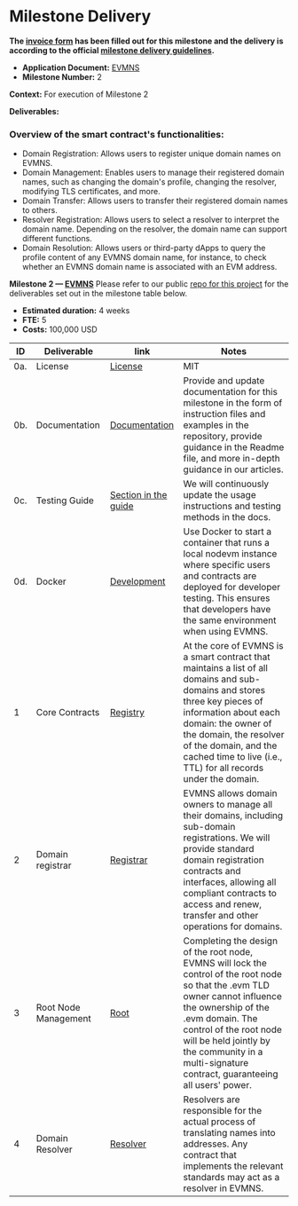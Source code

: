 # Milestone Delivery

**The [invoice form](https://forms.gle/wLuAzXKa9qYrZQob9) has been filled out for this milestone and the delivery is according to the official [milestone delivery guidelines](https://github.com/eosnetworkfoundation/grant-framework/blob/master/docs/milestone-deliverables-guidelines.md).**

* **Application Document:** [EVMNS
  ](https://github.com/eosnetworkfoundation/grant-framework/blob/main/applications/EVMNS.md)
* **Milestone Number:** 2

**Context:**
For execution of Milestone 2

**Deliverables:**

### Overview of the smart contract's functionalities:

- Domain Registration: Allows users to register unique domain names on EVMNS.
- Domain Management: Enables users to manage their registered domain names, such as changing the domain's profile,
  changing the resolver, modifying TLS certificates, and more.
- Domain Transfer: Allows users to transfer their registered domain names to others.
- Resolver Registration: Allows users to select a resolver to interpret the domain name. Depending on the resolver, the
  domain name can support different functions.
- Domain Resolution: Allows users or third-party dApps to query the profile content of any EVMNS domain name, for
  instance, to check whether an EVMNS domain name is associated with an EVM address.

**Milestone 2 — [EVMNS](https://github.com/evmns/EVMNS)**
Please refer to our public [repo for this project](https://github.com/evmns/EVMNS) for the deliverables set out in the
milestone table below.

- **Estimated duration:** 4 weeks
- **FTE:** 5
- **Costs:** 100,000 USD

| ID  | Deliverable          | link                                                                                 | Notes                                                                                                                                                                                                                                                                                          |
|-----|----------------------|--------------------------------------------------------------------------------------|------------------------------------------------------------------------------------------------------------------------------------------------------------------------------------------------------------------------------------------------------------------------------------------------|
| 0a. | License              | [License](https://github.com/evmns/EVMNS/blob/main/LICENSE)                          | MIT                                                                                                                                                                                                                                                                                            |
| 0b. | Documentation        | [Documentation](https://docs.evmns.space/)                                           | Provide and update documentation for this milestone in the form of instruction files and examples in the repository, provide guidance in the Readme file, and more in-depth guidance in our articles.                                                                                          |
| 0c. | Testing Guide        | [Section in the guide](https://github.com/evmns/evmns-contracts#How-to-run-tests)  | We will continuously update the usage instructions and testing methods in the docs.                                                                                                                                                                                                            |
| 0d. | Docker               | [Development](https://hub.docker.com/repository/docker/evmns/development/general)    | Use Docker to start a container that runs a local nodevm instance where specific users and contracts are deployed for developer testing. This ensures that developers have the same environment when using EVMNS.                                                                              |
| 1   | Core Contracts       | [Registry](https://github.com/evmns/evmns-contracts/tree/main/contracts/registry)    | At the core of EVMNS is a smart contract that maintains a list of all domains and sub-domains and stores three key pieces of information about each domain: the owner of the domain, the resolver of the domain, and the cached time to live (i.e., TTL) for all records under the domain.     |
| 2   | Domain registrar     | [Registrar](https://github.com/evmns/evmns-contracts/tree/main/contracts/evmregistrar) | EVMNS allows domain owners to manage all their domains, including sub-domain registrations. We will provide standard domain registration contracts and interfaces, allowing all compliant contracts to access and renew, transfer and other operations for domains.                            |
| 3   | Root Node Management | [Root](https://github.com/evmns/evmns-contracts/tree/main/contracts/root)            | Completing the design of the root node, EVMNS will lock the control of the root node so that the .evm TLD owner cannot influence the ownership of the .evm domain. The control of the root node will be held jointly by the community in a multi-signature contract, guaranteeing all users' power. |
| 4   | Domain Resolver      | [Resolver](https://github.com/evmns/evmns-contracts/tree/main/contracts/resolvers)   | Resolvers are responsible for the actual process of translating names into addresses. Any contract that implements the relevant standards may act as a resolver in EVMNS.                                                                                                                      |<br/><br/>